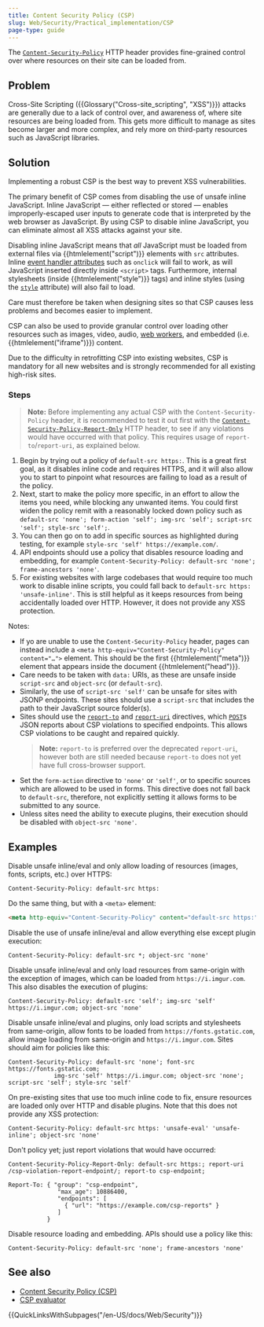 ```yaml
---
title: Content Security Policy (CSP)
slug: Web/Security/Practical_implementation/CSP
page-type: guide
---
```


The [`Content-Security-Policy`](/en-US/docs/Web/HTTP/Headers/Content-Security-Policy) HTTP header provides fine-grained control over where resources on their site can be loaded from.

## Problem

Cross-Site Scripting ({{Glossary("Cross-site_scripting", "XSS")}}) attacks are generally due to a lack of control over, and awareness of, where site resources are being loaded from. This gets more difficult to manage as sites become larger and more complex, and rely more on third-party resources such as JavaScript libraries.

## Solution

Implementing a robust CSP is the best way to prevent XSS vulnerabilities.

The primary benefit of CSP comes from disabling the use of unsafe inline JavaScript. Inline JavaScript — either reflected or stored — enables improperly-escaped user inputs to generate code that is interpreted by the web browser as JavaScript. By using CSP to disable inline JavaScript, you can eliminate almost all XSS attacks against your site.

Disabling inline JavaScript means that _all_ JavaScript must be loaded from external files via {{htmlelement("script")}} elements with `src` attributes. Inline [event handler attributes](/en-US/docs/Web/HTML/Attributes#event_handler_attributes) such as `onclick` will fail to work, as will JavaScript inserted directly inside `<script>` tags. Furthermore, internal stylesheets (inside {{htmlelement("style")}} tags) and inline styles (using the [`style`](/en-US/docs/Web/HTML/Global_attributes/style) attribute) will also fail to load.

Care must therefore be taken when designing sites so that CSP causes less problems and becomes easier to implement.

CSP can also be used to provide granular control over loading other resources such as images, video, audio, [web workers](/en-US/docs/Web/API/Web_Workers_API), and embedded (i.e. {{htmlelement("iframe")}}) content.

Due to the difficulty in retrofitting CSP into existing websites, CSP is mandatory for all new websites and is strongly recommended for all existing high-risk sites.

### Steps

> **Note:** Before implementing any actual CSP with the `Content-Security-Policy` header, it is recommended to test it out first with the [`Content-Security-Policy-Report-Only`](/en-US/docs/Web/HTTP/Headers/Content-Security-Policy-Report-Only) HTTP header, to see if any violations would have occurred with that policy. This requires usage of `report-to`/`report-uri`, as explained below.

1. Begin by trying out a policy of `default-src https:`. This is a great first goal, as it disables inline code and requires HTTPS, and it will also allow you to start to pinpoint what resources are failing to load as a result of the policy.
2. Next, start to make the policy more specific, in an effort to allow the items you need, while blocking any unwanted items. You could first widen the policy remit with a reasonably locked down policy such as `default-src 'none'; form-action 'self'; img-src 'self'; script-src 'self'; style-src 'self';`.
3. You can then go on to add in specific sources as highlighted during testing, for example `style-src 'self' https://example.com/`.
4. API endpoints should use a policy that disables resource loading and embedding, for example `Content-Security-Policy: default-src 'none'; frame-ancestors 'none'`.
5. For existing websites with large codebases that would require too much work to disable inline scripts, you could fall back to `default-src https: 'unsafe-inline'`. This is still helpful as it keeps resources from being accidentally loaded over HTTP. However, it does not provide any XSS protection.

Notes:

- If yo are unable to use the `Content-Security-Policy` header, pages can instead include a `<meta http-equiv="Content-Security-Policy" content="…">` element. This should be the first {{htmlelement("meta")}} element that appears inside the document {{htmlelement("head")}}.
- Care needs to be taken with `data:` URIs, as these are unsafe inside `script-src` and `object-src` (or `default-src`).
- Similarly, the use of `script-src 'self'` can be unsafe for sites with JSONP endpoints. These sites should use a `script-src` that includes the path to their JavaScript source folder(s).
- Sites should use the [`report-to`](/en-US/docs/Web/HTTP/Headers/Content-Security-Policy/report-to) and [`report-uri`](/en-US/docs/Web/HTTP/Headers/Content-Security-Policy/report-uri) directives, which [`POST`](/en-US/docs/Web/HTTP/Methods/POST)s JSON reports about CSP violations to specified endpoints. This allows CSP violations to be caught and repaired quickly.
  > **Note:** `report-to` is preferred over the deprecated `report-uri`, however both are still needed because `report-to` does not yet have full cross-browser support.
- Set the `form-action` directive to `'none'` or `'self'`, or to specific sources which are allowed to be used in forms. This directive does not fall back to `default-src`, therefore, not explicitly setting it allows forms to be submitted to any source.
- Unless sites need the ability to execute plugins, their execution should be disabled with `object-src 'none'`.

## Examples

Disable unsafe inline/eval and only allow loading of resources (images, fonts, scripts, etc.) over HTTPS:

```http
Content-Security-Policy: default-src https:
```

Do the same thing, but with a `<meta>` element:

```html
<meta http-equiv="Content-Security-Policy" content="default-src https:" />
```

Disable the use of unsafe inline/eval and allow everything else except plugin execution:

```http
Content-Security-Policy: default-src *; object-src 'none'
```

Disable unsafe inline/eval and only load resources from same-origin with the exception of images, which can be loaded from `https://i.imgur.com`. This also disables the execution of plugins:

```http
Content-Security-Policy: default-src 'self'; img-src 'self' https://i.imgur.com; object-src 'none'
```

Disable unsafe inline/eval and plugins, only load scripts and stylesheets from same-origin, allow fonts to be loaded from `https://fonts.gstatic.com`, allow image loading from same-origin and `https://i.imgur.com`. Sites should aim for policies like this:

```http
Content-Security-Policy: default-src 'none'; font-src https://fonts.gstatic.com;
			 img-src 'self' https://i.imgur.com; object-src 'none'; script-src 'self'; style-src 'self'
```

On pre-existing sites that use too much inline code to fix, ensure resources are loaded only over HTTP and disable plugins. Note that this does not provide any XSS protection:

```http
Content-Security-Policy: default-src https: 'unsafe-eval' 'unsafe-inline'; object-src 'none'
```

Don't policy yet; just report violations that would have occurred:

```http
Content-Security-Policy-Report-Only: default-src https:; report-uri /csp-violation-report-endpoint/; report-to csp-endpoint;

Report-To: { "group": "csp-endpoint",
              "max_age": 10886400,
              "endpoints": [
                { "url": "https://example.com/csp-reports" }
              ]
           }
```

Disable resource loading and embedding. APIs should use a policy like this:

```http
Content-Security-Policy: default-src 'none'; frame-ancestors 'none'
```

## See also

- [Content Security Policy (CSP)](https://developer.mozilla.org/en-US/docs/Web/HTTP/CSP)
- [CSP evaluator](https://csp-evaluator.withgoogle.com/)


{{QuickLinksWithSubpages("/en-US/docs/Web/Security")}}
